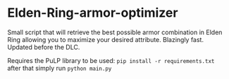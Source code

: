 # Elden-Ring-armor-optimizer
Small script that will retrieve the best possible armor combination in Elden Ring allowing you to maximize your desired attribute. Blazingly fast. Updated before the DLC.

Requires the PuLP library to be used: ```pip install -r requirements.txt``` after that simply run ```python main.py```